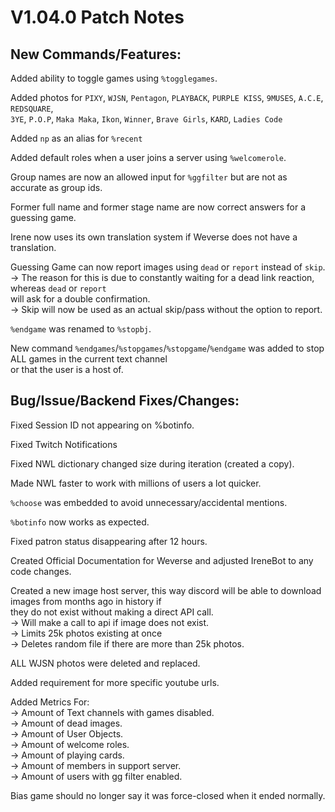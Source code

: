 # **V1.04.0 Patch Notes**  

## **New Commands/Features:**
Added ability to toggle games using `%togglegames`.  



Added photos for `PIXY`, `WJSN`, `Pentagon`, `PLAYBACK`, `PURPLE KISS`, `9MUSES`, `A.C.E`, `REDSQUARE`,  
`3YE`, `P.O.P`, `Maka Maka`, `Ikon`, `Winner`, `Brave Girls`, `KARD`, `Ladies Code`

Added `np` as an alias for `%recent`  

Added default roles when a user joins a server using `%welcomerole`.  

Group names are now an allowed input for `%ggfilter` but are not as accurate as group ids.  

Former full name and former stage name are now correct answers for a guessing game.  

Irene now uses its own translation system if Weverse does not have a translation.  

Guessing Game can now report images using `dead` or `report` instead of `skip`.  
-> The reason for this is due to constantly waiting for a dead link reaction, whereas `dead` or `report`  
will ask for a double confirmation.  
-> Skip will now be used as an actual skip/pass without the option to report.  

`%endgame` was renamed to `%stopbj`.  

New command `%endgames`/`%stopgames`/`%stopgame`/`%endgame` was added to stop ALL games in the current text channel  
or that the user is a host of.  

## **Bug/Issue/Backend Fixes/Changes:**
Fixed Session ID not appearing on %botinfo.  

Fixed Twitch Notifications  

Fixed NWL dictionary changed size during iteration (created a copy).  

Made NWL faster to work with millions of users a lot quicker.  

`%choose` was embedded to avoid unnecessary/accidental mentions.  

`%botinfo` now works as expected.  

Fixed patron status disappearing after 12 hours.  

Created Official Documentation for Weverse and adjusted IreneBot to any code changes.  

Created a new image host server, this way discord will be able to download images from months ago in history if  
they do not exist without making a direct API call.  
-> Will make a call to api if image does not exist.  
-> Limits 25k photos existing at once  
-> Deletes random file if there are more than 25k photos.  

ALL WJSN photos were deleted and replaced.  

Added requirement for more specific youtube urls.  

Added Metrics For:  
-> Amount of Text channels with games disabled.  
-> Amount of dead images.  
-> Amount of User Objects.  
-> Amount of welcome roles.  
-> Amount of playing cards.  
-> Amount of members in support server.  
-> Amount of users with gg filter enabled.  

Bias game should no longer say it was force-closed when it ended normally.  

